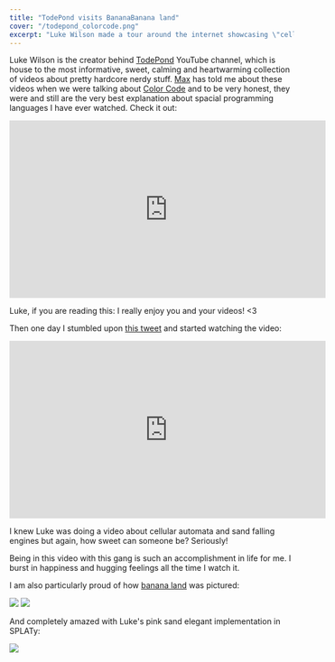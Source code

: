 ```yaml
---
title: "TodePond visits BananaBanana land"
cover: "/todepond_colorcode.png"
excerpt: "Luke Wilson made a tour around the internet showcasing \"cellular automata engines\" and visited Banana land!"
---
```


Luke Wilson is the creator behind [TodePond](https://www.youtube.com/watch?v=nCR9zMU2Q_M) YouTube channel, which is house to the most informative, sweet, calming and heartwarming collection of videos about pretty hardcore nerdy stuff. [Max](https://maxbittker.com/) has told me about these videos when we were talking about [Color Code](http://www.murilopolese.com/blog/2020-11-color-code) and to be very honest, they were and still are the very best explanation about spacial programming languages I have ever watched. Check it out:

<iframe width="560" height="315" src="https://www.youtube.com/embed/Zz8g4GEMpYw" title="YouTube video player" frameborder="0" allow="accelerometer; autoplay; clipboard-write; encrypted-media; gyroscope; picture-in-picture" allowfullscreen></iframe>

Luke, if you are reading this: I really enjoy you and your videos! <3

Then one day I stumbled upon [this tweet](https://twitter.com/todepond/status/1383019415248191497) and started watching the video:

<iframe width="560" height="315" src="https://www.youtube.com/embed/nCR9zMU2Q_M" title="YouTube video player" frameborder="0" allow="accelerometer; autoplay; clipboard-write; encrypted-media; gyroscope; picture-in-picture" allowfullscreen></iframe>

I knew Luke was doing a video about cellular automata and sand falling engines but again, how sweet can someone be? Seriously!

Being in this video with this gang is such an accomplishment in life for me. I burst in happiness and hugging feelings all the time I watch it.

I am also particularly proud of how [banana land](http://bananabanana.me) was pictured:

![](/todepond_bananaland.png)
![](/todepond_colorcode.png)

And completely amazed with Luke's pink sand elegant implementation in SPLATy:

![](/todepond_pinksand.png)
